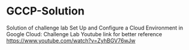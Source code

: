 # GCCP-Solution
Solution of challenge lab
 Set Up and Configure a Cloud Environment in Google Cloud: Challenge Lab Youtube link for better reference 
https://www.youtube.com/watch?v=ZyhBGV76wJw
